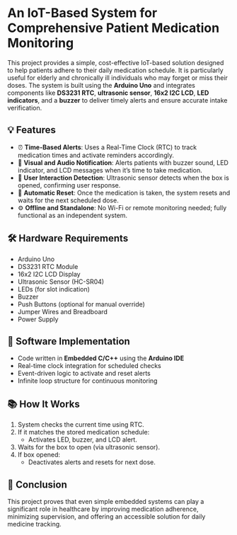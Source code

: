 # An IoT-Based System for Comprehensive Patient Medication Monitoring

This project provides a simple, cost-effective IoT-based solution designed to help patients adhere to their daily medication schedule. It is particularly useful for elderly and chronically ill individuals who may forget or miss their doses. The system is built using the **Arduino Uno** and integrates components like **DS3231 RTC**, **ultrasonic sensor**, **16x2 I2C LCD**, **LED indicators**, and a **buzzer** to deliver timely alerts and ensure accurate intake verification.

## 💡 Features

- ⏰ **Time-Based Alerts**: Uses a Real-Time Clock (RTC) to track medication times and activate reminders accordingly.
- 🔔 **Visual and Audio Notification**: Alerts patients with buzzer sound, LED indicator, and LCD messages when it’s time to take medication.
- 🤖 **User Interaction Detection**: Ultrasonic sensor detects when the box is opened, confirming user response.
- 🔁 **Automatic Reset**: Once the medication is taken, the system resets and waits for the next scheduled dose.
- ⚙️ **Offline and Standalone**: No Wi-Fi or remote monitoring needed; fully functional as an independent system.

## 🛠️ Hardware Requirements

- Arduino Uno
- DS3231 RTC Module
- 16x2 I2C LCD Display
- Ultrasonic Sensor (HC-SR04)
- LEDs (for slot indication)
- Buzzer
- Push Buttons (optional for manual override)
- Jumper Wires and Breadboard
- Power Supply

## 🧠 Software Implementation

- Code written in **Embedded C/C++** using the **Arduino IDE**
- Real-time clock integration for scheduled checks
- Event-driven logic to activate and reset alerts
- Infinite loop structure for continuous monitoring

## 📚 How It Works

1. System checks the current time using RTC.
2. If it matches the stored medication schedule:
   - Activates LED, buzzer, and LCD alert.
3. Waits for the box to open (via ultrasonic sensor).
4. If box opened:
   - Deactivates alerts and resets for next dose.

## 📎 Conclusion

This project proves that even simple embedded systems can play a significant role in healthcare by improving medication adherence, minimizing supervision, and offering an accessible solution for daily medicine tracking.


